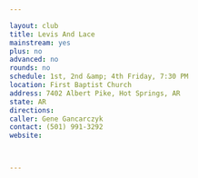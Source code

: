```yaml
---

layout: club
title: Levis And Lace
mainstream: yes
plus: no
advanced: no
rounds: no
schedule: 1st, 2nd &amp; 4th Friday, 7:30 PM
location: First Baptist Church
address: 7402 Albert Pike, Hot Springs, AR
state: AR
directions: 
caller: Gene Gancarczyk
contact: (501) 991-3292
website: 



---
```


